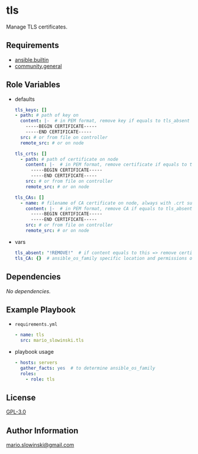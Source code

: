 tls
===

Manage TLS certificates.

Requirements
------------

* [ansible.builtin](https://docs.ansible.com/ansible/latest/collections/ansible/builtin/index.html)
* [community.general](https://docs.ansible.com/ansible/latest/collections/community/general/)

Role Variables
--------------

* defaults

  ```yaml
  tls_keys: []
  - path: # path of key on
    content: |-  # in PEM format, remove key if equals to tls_absent variable ('!REMOVE!' by default)
      -----BEGIN CERTIFICATE-----
      -----END CERTIFICATE-----
    src: # or from file on controller
    remote_src: # or on node

  tls_crts: []
    - path: # path of certificate on node
      content: |-  # in PEM format, remove certificate if equals to tls_absent variable ('!REMOVE!' by default)
        -----BEGIN CERTIFICATE-----
        -----END CERTIFICATE-----
      src: # or from file on controller
      remote_src: # or on node

  tls_CAs: []
    - name: # filename of CA certificate on node, always with .crt suffix which is added or replaced if required
      content: |-  # in PEM format, remove CA if equals to tls_absent variable ('!REMOVE!' by default)
        -----BEGIN CERTIFICATE-----
        -----END CERTIFICATE-----
      src: # or from file on controller
      remote_src: # or on node
  ```

* vars

  ```yaml
  tls_absent: "!REMOVE!"  # if content equals to this => remove certificate file
  tls_CA: {}  # ansible_os_family specific location and permissions of CA file
  ```

Dependencies
------------

*No* *dependencies.*

Example Playbook
----------------

* `requirements.yml`

  ```yaml
  - name: tls
    src: mario_slowinski.tls
  ```

* playbook usage

  ```yaml
  - hosts: servers
    gather_facts: yes  # to determine ansible_os_family
    roles:
      - role: tls
  ```

License
-------

[GPL-3.0](https://www.gnu.org/licenses/gpl-3.0.html)

Author Information
------------------

[mario.slowinski@gmail.com](mailto:mario.slowinski@gmail.com)
